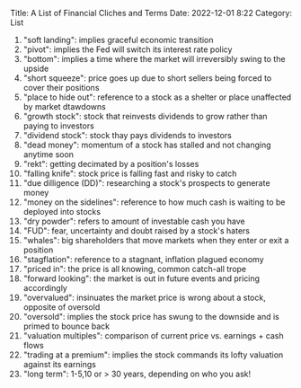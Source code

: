 Title: A List of Financial Cliches and Terms
Date: 2022-12-01 8:22
Category: List


1. "soft landing": implies graceful economic transition
2. "pivot": implies the Fed will switch its interest rate policy
3. "bottom": implies a time where the market will irreversibly swing to the upside
4. "short squeeze": price goes up due to short sellers being forced to cover their positions
5. "place to hide out": reference to a stock as a shelter or place unaffected by market dtawdowns
6. "growth stock": stock that reinvests dividends to grow rather than paying to investors
7. "dividend stock": stock thay pays dividends to investors
8. "dead money": momentum of a stock has stalled and not changing anytime soon
9. "rekt": getting decimated by a position's losses
10. "falling knife": stock price is falling fast and risky to catch
11. "due dilligence (DD)": researching a stock's prospects to generate money
12. "money on the sidelines": reference to how much cash is waiting to be deployed into stocks
13. "dry powder": refers to amount of investable cash you have
14. "FUD": fear, uncertainty and doubt raised by a stock's haters
15. "whales": big shareholders that move markets when they enter or exit a position
16. "stagflation": reference to a stagnant, inflation plagued economy
17. "priced in": the price is all knowing, common catch-all trope
18. "forward looking": the market is out in future events and pricing accordingly
19. "overvalued": insinuates the market price is wrong about a stock, opposite of oversold
20. "oversold": implies the stock price has swung to the downside and is primed to bounce back
21. "valuation multiples": comparison of current price vs. earnings + cash flows
22. "trading at a premium": implies the stock commands its lofty valuation against its earnings
23. "long term": 1-5,10 or > 30 years, depending on who you ask!